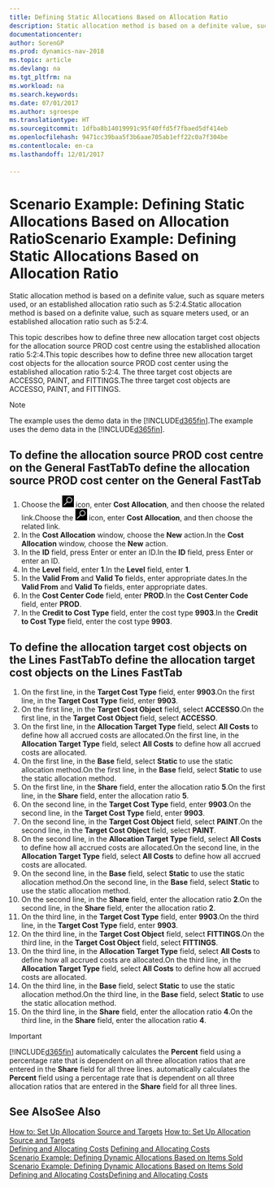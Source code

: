 ```yaml
---
title: Defining Static Allocations Based on Allocation Ratio
description: Static allocation method is based on a definite value, such as square meters used, or an established allocation ratio such as 5:2:4.
documentationcenter: 
author: SorenGP
ms.prod: dynamics-nav-2018
ms.topic: article
ms.devlang: na
ms.tgt_pltfrm: na
ms.workload: na
ms.search.keywords: 
ms.date: 07/01/2017
ms.author: sgroespe
ms.translationtype: HT
ms.sourcegitcommit: 1dfba8b14019991c95f40ffd5f7fbaed5df414eb
ms.openlocfilehash: 9471cc39baa5f3b6aae705ab1eff22c0a7f304be
ms.contentlocale: en-ca
ms.lasthandoff: 12/01/2017

---
```

# <a name="scenario-example-defining-static-allocations-based-on-allocation-ratio"></a><span data-ttu-id="2a5b4-103">Scenario Example: Defining Static Allocations Based on Allocation Ratio</span><span class="sxs-lookup"><span data-stu-id="2a5b4-103">Scenario Example: Defining Static Allocations Based on Allocation Ratio</span></span>
<span data-ttu-id="2a5b4-104">Static allocation method is based on a definite value, such as square meters used, or an established allocation ratio such as 5:2:4.</span><span class="sxs-lookup"><span data-stu-id="2a5b4-104">Static allocation method is based on a definite value, such as square meters used, or an established allocation ratio such as 5:2:4.</span></span>  

<span data-ttu-id="2a5b4-105">This topic describes how to define three new allocation target cost objects for the allocation source PROD cost centre using the established allocation ratio 5:2:4.</span><span class="sxs-lookup"><span data-stu-id="2a5b4-105">This topic describes how to define three new allocation target cost objects for the allocation source PROD cost center using the established allocation ratio 5:2:4.</span></span> <span data-ttu-id="2a5b4-106">The three target cost objects are ACCESSO, PAINT, and FITTINGS.</span><span class="sxs-lookup"><span data-stu-id="2a5b4-106">The three target cost objects are ACCESSO, PAINT, and FITTINGS.</span></span>  

> [!NOTE]  
>  <span data-ttu-id="2a5b4-107">The example uses the demo data in the [!INCLUDE[d365fin](includes/d365fin_md.md)].</span><span class="sxs-lookup"><span data-stu-id="2a5b4-107">The example uses the demo data in the [!INCLUDE[d365fin](includes/d365fin_md.md)].</span></span>  

## <a name="to-define-the-allocation-source-prod-cost-center-on-the-general-fasttab"></a><span data-ttu-id="2a5b4-108">To define the allocation source PROD cost centre on the General FastTab</span><span class="sxs-lookup"><span data-stu-id="2a5b4-108">To define the allocation source PROD cost center on the General FastTab</span></span>  

1.  <span data-ttu-id="2a5b4-109">Choose the ![Search for Page or Report](media/ui-search/search_small.png "Search for Page or Report icon") icon, enter **Cost Allocation**, and then choose the related link.</span><span class="sxs-lookup"><span data-stu-id="2a5b4-109">Choose the ![Search for Page or Report](media/ui-search/search_small.png "Search for Page or Report icon") icon, enter **Cost Allocation**, and then choose the related link.</span></span>  
2.  <span data-ttu-id="2a5b4-110">In the **Cost Allocation** window, choose the **New** action.</span><span class="sxs-lookup"><span data-stu-id="2a5b4-110">In the **Cost Allocation** window, choose the **New** action.</span></span>  
3.  <span data-ttu-id="2a5b4-111">In the **ID** field, press Enter or enter an ID.</span><span class="sxs-lookup"><span data-stu-id="2a5b4-111">In the **ID** field, press Enter or enter an ID.</span></span>  
4.  <span data-ttu-id="2a5b4-112">In the **Level** field, enter **1**.</span><span class="sxs-lookup"><span data-stu-id="2a5b4-112">In the **Level** field, enter **1**.</span></span>  
5.  <span data-ttu-id="2a5b4-113">In the **Valid From** and **Valid To** fields, enter appropriate dates.</span><span class="sxs-lookup"><span data-stu-id="2a5b4-113">In the **Valid From** and **Valid To** fields, enter appropriate dates.</span></span>  
6.  <span data-ttu-id="2a5b4-114">In the **Cost Center Code** field, enter **PROD**.</span><span class="sxs-lookup"><span data-stu-id="2a5b4-114">In the **Cost Center Code** field, enter **PROD**.</span></span>  
7.  <span data-ttu-id="2a5b4-115">In the **Credit to Cost Type** field, enter the cost type **9903**.</span><span class="sxs-lookup"><span data-stu-id="2a5b4-115">In the **Credit to Cost Type** field, enter the cost type **9903**.</span></span>  

## <a name="to-define-the-allocation-target-cost-objects-on-the-lines-fasttab"></a><span data-ttu-id="2a5b4-116">To define the allocation target cost objects on the Lines FastTab</span><span class="sxs-lookup"><span data-stu-id="2a5b4-116">To define the allocation target cost objects on the Lines FastTab</span></span>  

1.  <span data-ttu-id="2a5b4-117">On the first line, in the **Target Cost Type** field, enter **9903**.</span><span class="sxs-lookup"><span data-stu-id="2a5b4-117">On the first line, in the **Target Cost Type** field, enter **9903**.</span></span>  
2.  <span data-ttu-id="2a5b4-118">On the first line, in the **Target Cost Object** field, select **ACCESSO**.</span><span class="sxs-lookup"><span data-stu-id="2a5b4-118">On the first line, in the **Target Cost Object** field, select **ACCESSO**.</span></span>  
3.  <span data-ttu-id="2a5b4-119">On the first line, in the **Allocation Target Type** field, select **All Costs** to define how all accrued costs are allocated.</span><span class="sxs-lookup"><span data-stu-id="2a5b4-119">On the first line, in the **Allocation Target Type** field, select **All Costs** to define how all accrued costs are allocated.</span></span>  
4.  <span data-ttu-id="2a5b4-120">On the first line, in the **Base** field, select **Static** to use the static allocation method.</span><span class="sxs-lookup"><span data-stu-id="2a5b4-120">On the first line, in the **Base** field, select **Static** to use the static allocation method.</span></span>  
5.  <span data-ttu-id="2a5b4-121">On the first line, in the **Share** field, enter the allocation ratio **5**.</span><span class="sxs-lookup"><span data-stu-id="2a5b4-121">On the first line, in the **Share** field, enter the allocation ratio **5**.</span></span>  
6.  <span data-ttu-id="2a5b4-122">On the second line, in the **Target Cost Type** field, enter **9903**.</span><span class="sxs-lookup"><span data-stu-id="2a5b4-122">On the second line, in the **Target Cost Type** field, enter **9903**.</span></span>  
7.  <span data-ttu-id="2a5b4-123">On the second line, in the **Target Cost Object** field, select **PAINT**.</span><span class="sxs-lookup"><span data-stu-id="2a5b4-123">On the second line, in the **Target Cost Object** field, select **PAINT**.</span></span>  
8.  <span data-ttu-id="2a5b4-124">On the second line, in the **Allocation Target Type** field, select **All Costs** to define how all accrued costs are allocated.</span><span class="sxs-lookup"><span data-stu-id="2a5b4-124">On the second line, in the **Allocation Target Type** field, select **All Costs** to define how all accrued costs are allocated.</span></span>  
9. <span data-ttu-id="2a5b4-125">On the second line, in the **Base** field, select **Static** to use the static allocation method.</span><span class="sxs-lookup"><span data-stu-id="2a5b4-125">On the second line, in the **Base** field, select **Static** to use the static allocation method.</span></span>  
10. <span data-ttu-id="2a5b4-126">On the second line, in the **Share** field, enter the allocation ratio **2**.</span><span class="sxs-lookup"><span data-stu-id="2a5b4-126">On the second line, in the **Share** field, enter the allocation ratio **2**.</span></span>  
11. <span data-ttu-id="2a5b4-127">On the third line, in the **Target Cost Type** field, enter **9903**.</span><span class="sxs-lookup"><span data-stu-id="2a5b4-127">On the third line, in the **Target Cost Type** field, enter **9903**.</span></span>  
12. <span data-ttu-id="2a5b4-128">On the third line, in the **Target Cost Object** field, select **FITTINGS**.</span><span class="sxs-lookup"><span data-stu-id="2a5b4-128">On the third line, in the **Target Cost Object** field, select **FITTINGS**.</span></span>  
13. <span data-ttu-id="2a5b4-129">On the third line, in the **Allocation Target Type** field, select **All Costs** to define how all accrued costs are allocated.</span><span class="sxs-lookup"><span data-stu-id="2a5b4-129">On the third line, in the **Allocation Target Type** field, select **All Costs** to define how all accrued costs are allocated.</span></span>  
14. <span data-ttu-id="2a5b4-130">On the third line, in the **Base** field, select **Static** to use the static allocation method.</span><span class="sxs-lookup"><span data-stu-id="2a5b4-130">On the third line, in the **Base** field, select **Static** to use the static allocation method.</span></span>  
15. <span data-ttu-id="2a5b4-131">On the third line, in the **Share** field, enter the allocation ratio **4**.</span><span class="sxs-lookup"><span data-stu-id="2a5b4-131">On the third line, in the **Share** field, enter the allocation ratio **4**.</span></span>  

> [!IMPORTANT]  
>  [!INCLUDE[d365fin](includes/d365fin_md.md)]<span data-ttu-id="2a5b4-132"> automatically calculates the **Percent** field using a percentage rate that is dependent on all three allocation ratios that are entered in the **Share** field for all three lines.</span><span class="sxs-lookup"><span data-stu-id="2a5b4-132"> automatically calculates the **Percent** field using a percentage rate that is dependent on all three allocation ratios that are entered in the **Share** field for all three lines.</span></span>  

## <a name="see-also"></a><span data-ttu-id="2a5b4-133">See Also</span><span class="sxs-lookup"><span data-stu-id="2a5b4-133">See Also</span></span>  
<span data-ttu-id="2a5b4-134">[How to: Set Up Allocation Source and Targets](finance-how-to-set-up-allocation-source-and-targets.md) </span><span class="sxs-lookup"><span data-stu-id="2a5b4-134">[How to: Set Up Allocation Source and Targets](finance-how-to-set-up-allocation-source-and-targets.md) </span></span>  
<span data-ttu-id="2a5b4-135">[Defining and Allocating Costs](finance-define-and-allocate-costs.md) </span><span class="sxs-lookup"><span data-stu-id="2a5b4-135">[Defining and Allocating Costs](finance-define-and-allocate-costs.md) </span></span>  
<span data-ttu-id="2a5b4-136">[Scenario Example: Defining Dynamic Allocations Based on Items Sold](finance-scenario-example-defining-dynamic-allocations-based-on-items-sold.md) </span><span class="sxs-lookup"><span data-stu-id="2a5b4-136">[Scenario Example: Defining Dynamic Allocations Based on Items Sold](finance-scenario-example-defining-dynamic-allocations-based-on-items-sold.md) </span></span>  
[<span data-ttu-id="2a5b4-137">Defining and Allocating Costs</span><span class="sxs-lookup"><span data-stu-id="2a5b4-137">Defining and Allocating Costs</span></span>](finance-define-and-allocate-costs.md)

